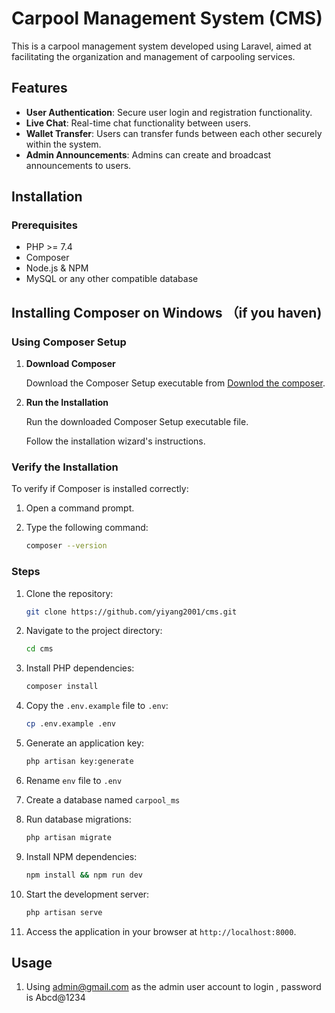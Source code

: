 # Carpool Management System (CMS)

This is a carpool management system developed using Laravel, aimed at facilitating the organization and management of carpooling services.

## Features

- **User Authentication**: Secure user login and registration functionality.
- **Live Chat**: Real-time chat functionality between users.
- **Wallet Transfer**: Users can transfer funds between each other securely within the system.
- **Admin Announcements**: Admins can create and broadcast announcements to users.

## Installation

### Prerequisites

- PHP >= 7.4
- Composer
- Node.js & NPM
- MySQL or any other compatible database

## Installing Composer on Windows （if you haven)

### Using Composer Setup

1. **Download Composer**

   Download the Composer Setup executable from [Downlod the composer](https://getcomposer.org/download/).

2. **Run the Installation**

   Run the downloaded Composer Setup executable file.

   Follow the installation wizard's instructions.

### Verify the Installation

To verify if Composer is installed correctly:

1. Open a command prompt.

2. Type the following command:

   ```bash
   composer --version

### Steps

1. Clone the repository:

    ```bash
    git clone https://github.com/yiyang2001/cms.git
    ```

2. Navigate to the project directory:

    ```bash
    cd cms
    ```

3. Install PHP dependencies:

    ```bash
    composer install
    ```

4. Copy the `.env.example` file to `.env`:

    ```bash
    cp .env.example .env
    ```

5. Generate an application key:

    ```bash
    php artisan key:generate
    ```
6. Rename `env` file to `.env`

7. Create a database named `carpool_ms`

8. Run database migrations:

    ```bash
    php artisan migrate
    ```

8. Install NPM dependencies:

    ```bash
    npm install && npm run dev
    ```

9. Start the development server:

    ```bash
    php artisan serve
    ```

10. Access the application in your browser at `http://localhost:8000`.

## Usage

1. Using admin@gmail.com as the admin user account to login , password is Abcd@1234

